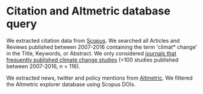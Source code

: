 # Citation and Altmetric database query
We extracted citation data from [Scopus](https://www.scopus.com/search/form.uri?display=basic). We searched all Articles and Reviews published between 2007-2016 containing the term 'climat* change' in the Title, Keywords, or Abstract. We only considered [journals that frequently published climate change studies](climate_journals.csv) (>100 studies published between 2007-2016, n = 116).

We extracted news, twitter and policy mentions from [Altmetric](https://www.altmetric.com/). We filtered the Altmetric explorer database using Scopus DOIs.

